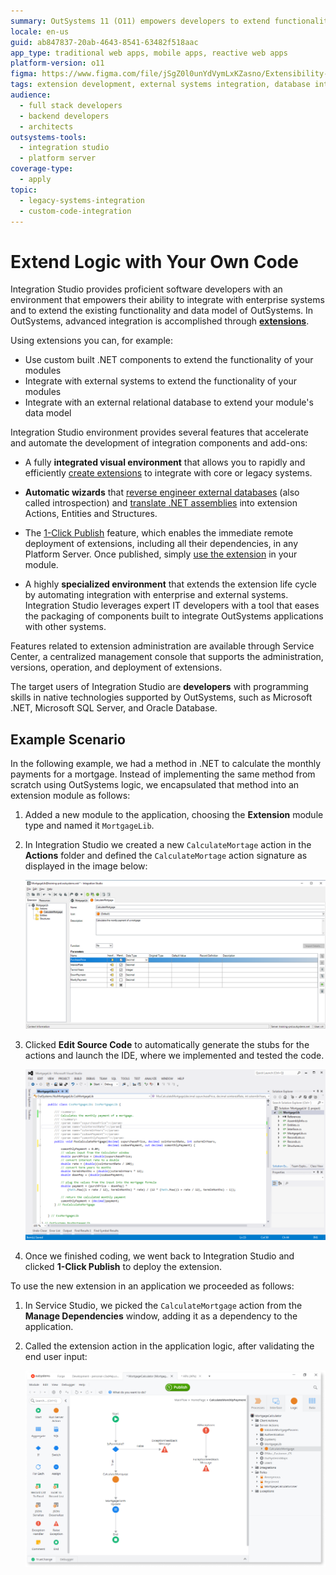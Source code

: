 ```yaml
---
summary: OutSystems 11 (O11) empowers developers to extend functionality and integrate with external systems using Integration Studio.
locale: en-us
guid: ab847837-20ab-4643-8541-63482f518aac
app_type: traditional web apps, mobile apps, reactive web apps
platform-version: o11
figma: https://www.figma.com/file/jSgZ0l0unYdVymLxKZasno/Extensibility-and-Integration?type=design&node-id=418%3A54&mode=design&t=187UAgmZTPxcY0ZG-1
tags: extension development, external systems integration, database integration, .net integration, extension publishing
audience:
  - full stack developers
  - backend developers
  - architects
outsystems-tools:
  - integration studio
  - platform server
coverage-type:
  - apply
topic:
  - legacy-systems-integration
  - custom-code-integration
---
```


# Extend Logic with Your Own Code

Integration Studio provides proficient software developers with an environment that empowers their ability to integrate with enterprise systems and to extend the existing functionality and data model of OutSystems. In OutSystems, advanced integration is accomplished through [**extensions**](<extension.md>).

Using extensions you can, for example:

* Use custom built .NET components to extend the functionality of your modules
* Integrate with external systems to extend the functionality of your modules
* Integrate with an external relational database to extend your module's data model

Integration Studio environment provides several features that accelerate and automate the development of integration components and add-ons:

* A fully **integrated visual environment** that allows you to rapidly and efficiently [create extensions](<../extension-life-cycle/extension-create.md>) to integrate with core or legacy systems. 

* **Automatic wizards** that [reverse engineer external databases](<../managing-extensions/entity-import-from-database.md>) (also called introspection) and [translate .NET assemblies](<../managing-extensions/net-assembly-import-action.md>) into extension Actions, Entities and Structures.

* The [1-Click Publish](<../extension-life-cycle/extension-1-cp.md>) feature, which enables the immediate remote deployment of extensions, including all their dependencies, in any Platform Server. Once published, simply [use the extension](<../extension-life-cycle/extension-use.md>) in your module.

* A highly **specialized environment** that extends the extension life cycle by automating integration with enterprise and external systems. Integration Studio leverages expert IT developers with a tool that eases the packaging of components built to integrate OutSystems applications with other systems.

Features related to extension administration are available through Service Center, a centralized management console that supports the administration, versions, operation, and deployment of extensions.

The target users of Integration Studio are **developers** with programming skills in native technologies supported by OutSystems, such as Microsoft .NET, Microsoft SQL Server, and Oracle Database.

## Example Scenario

In the following example, we had a method in .NET to calculate the monthly payments for a mortgage. Instead of implementing the same method from scratch using OutSystems logic, we encapsulated that method into an extension module as follows:

1. Added a new module to the application, choosing the **Extension** module type and named it `MortgageLib`.

1. In Integration Studio we created a new `CalculateMortage` action in the **Actions** folder and defined the `CalculateMortage` action signature as displayed in the image below:

    ![Screenshot of the Integration Studio interface showing the definition of the CalculateMortage action within the Actions folder.](images/example-extension-definition.png "Extension Action Definition in Integration Studio")

1. Clicked **Edit Source Code** to automatically generate the stubs for the actions and launch the IDE, where we implemented and tested the code.

    ![IDE screenshot with the source code for the CalculateMortage action in a .NET environment.](images/example-extension-code.png "Source Code Editing for Extension Action")

1. Once we finished coding, we went back to Integration Studio and clicked **1-Click Publish** to deploy the extension.

To use the new extension in an application we proceeded as follows:

1. In Service Studio, we picked the `CalculateMortgage` action from the **Manage Dependencies** window, adding it as a dependency to the application.

1. Called the extension action in the application logic, after validating the end user input:

    ![Service Studio interface depicting the process of adding the CalculateMortgage action as a dependency in an OutSystems application.](images/example-extension-use.png "Using the Extension in an Application")
